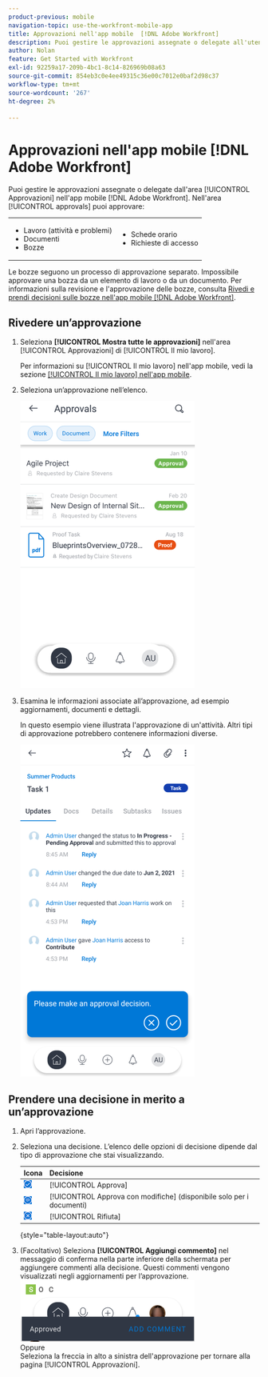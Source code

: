 ```yaml
---
product-previous: mobile
navigation-topic: use-the-workfront-mobile-app
title: Approvazioni nell'app mobile  [!DNL Adobe Workfront]
description: Puoi gestire le approvazioni assegnate o delegate all'utente dall'area [!UICONTROL Approvazioni] nell'app mobile [!DNL Adobe Workfront] .
author: Nolan
feature: Get Started with Workfront
exl-id: 92259a17-209b-4bc1-8c14-826969b08a63
source-git-commit: 854eb3c0e4ee49315c36e00c7012e0baf2d98c37
workflow-type: tm+mt
source-wordcount: '267'
ht-degree: 2%

---
```


# Approvazioni nell&#39;app mobile [!DNL Adobe Workfront]

Puoi gestire le approvazioni assegnate o delegate dall&#39;area [!UICONTROL Approvazioni] nell&#39;app mobile [!DNL Adobe Workfront]. Nell&#39;area [!UICONTROL approvals] puoi approvare:

<table style="table-layout:auto"> 
 <col> 
 <col> 
 <tbody> 
  <tr> 
   <td> 
    <ul> 
     <li>Lavoro (attività e problemi)</li> 
     <li>Documenti</li> 
     <li>Bozze </li> 
    </ul> </td> 
   <td> 
    <ul> 
     <li>Schede orario</li> 
     <li>Richieste di accesso</li> 
    </ul> </td> 
  </tr> 
 </tbody> 
</table>

Le bozze seguono un processo di approvazione separato. Impossibile approvare una bozza da un elemento di lavoro o da un documento. Per informazioni sulla revisione e l&#39;approvazione delle bozze, consulta [Rivedi e prendi decisioni sulle bozze nell&#39;app mobile [!DNL Adobe Workfront] &#x200B;](../../../workfront-basics/mobile-apps/using-the-workfront-mobile-app/work-with-proofs-in-mobile-app.md).

## Rivedere un’approvazione

1. Seleziona **[!UICONTROL Mostra tutte le approvazioni]** nell&#39;area [!UICONTROL Approvazioni] di [!UICONTROL Il mio lavoro].

   Per informazioni su [!UICONTROL Il mio lavoro] nell&#39;app mobile, vedi la sezione [[!UICONTROL Il mio lavoro] nell&#39;app mobile](../../../workfront-basics/mobile-apps/using-the-workfront-mobile-app/my-work-section-mobile.md).

1. Seleziona un’approvazione nell’elenco.

   ![Elenco approvazioni nell&#39;app mobile](assets/mobile-approvals-adobe-350x574.png)

1. Esamina le informazioni associate all’approvazione, ad esempio aggiornamenti, documenti e dettagli.

   In questo esempio viene illustrata l&#39;approvazione di un&#39;attività. Altri tipi di approvazione potrebbero contenere informazioni diverse.

   ![Approvazione attività di esempio](assets/mobile-taskapproval-350x664.png)

## Prendere una decisione in merito a un’approvazione

1. Apri l’approvazione.
1. Seleziona una decisione. L’elenco delle opzioni di decisione dipende dal tipo di approvazione che stai visualizzando.

   | Icona | Decisione |
   |---|---|
   | ![Approva bozza dall&#39;attività](assets/mobile-approveprooffromtask.png) | [!UICONTROL Approva] |
   | ![Approva bozza con modifiche dall&#39;attività](assets/mobile-approveproofwithcommentsfromtask.png) | [!UICONTROL Approva con modifiche] (disponibile solo per i documenti) |
   | ![Rifiuta bozza dall&#39;attività](assets/mobile-rejectprooffromtask.png) | [!UICONTROL Rifiuta] |

   {style="table-layout:auto"}

1. (Facoltativo) Seleziona **[!UICONTROL Aggiungi commento]** nel messaggio di conferma nella parte inferiore della schermata per aggiungere commenti alla decisione. Questi commenti vengono visualizzati negli aggiornamenti per l’approvazione.\
   ![Aggiungi commento](assets/mobile-addcommenttoapproval-350x123.png)\
   Oppure\
   Seleziona la freccia in alto a sinistra dell&#39;approvazione per tornare alla pagina [!UICONTROL Approvazioni].
